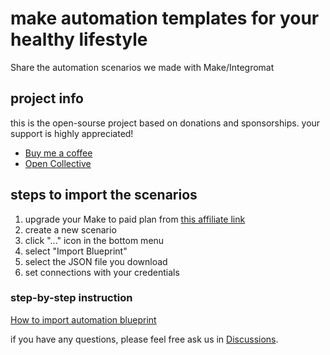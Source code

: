 # make automation templates for your healthy lifestyle
Share the automation scenarios we made with Make/Integromat

## project info

this is the open-sourse project based on donations and sponsorships. your support is highly appreciated!

- [Buy me a coffee](https://www.buymeacoffee.com/ethicalworks)
- [Open Collective](https://opencollective.com/automation)

## steps to import the scenarios

1. upgrade your Make to paid plan from [this affiliate link](https://www.make.com/?pc=ethicalworks)
2. create a new scenario
3. click "..." icon in the bottom menu
4. select "Import Blueprint"
5. select the JSON file you download
6. set connections with your credentials

### step-by-step instruction
[How to import automation blueprint](https://scribehow.com/shared/How_to_import_automation_blueprint__pV29D3F4QXGSdTD1HFmFHQ)

if you have any questions, please feel free ask us in [Discussions](https://github.com/manasoid/make/discussions).
